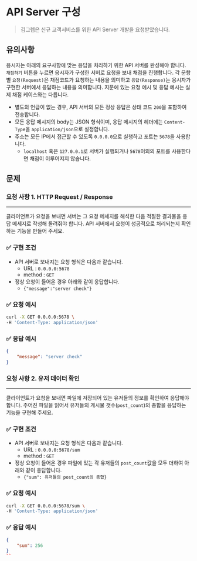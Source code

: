 # API Server 구성
> 김그렙은 신규 고객서비스를 위한 API Server 개발을 요청받았습니다.

## 유의사항

응시자는 아래의 요구사항에 맞는 응답을 처리하기 위한 API 서버를 완성해야 합니다. `채점하기` 버튼을 누르면 응시자가 구성한 서버로 요청을 보내 채점을 진행합니다. 각 문항별 `요청(Request)`은 채점코드가 요청하는 내용을 의미하고 `응답(Response)`는 응시자가 구현한 서버에서 응답하는 내용을 의미합니다. 지문에 있는 요청 예시 및 응답 예시는 실제 채점 케이스와는 다릅니다.

-   별도의 언급이 없는 경우, API 서버의 모든 정상 응답은 상태 코드 `200`을 포함하여 전송합니다.
-   모든 응답 메시지의 body는 JSON 형식이며, 응답 메시지의 헤더에는 `Content-Type`을 `application/json`으로 설정합니다.
-   주소는 모든 IP에서 접근할 수 있도록 `0.0.0.0`으로 실행하고 포트는 `5678`을 사용합니다.
    - `localhost` 혹은 `127.0.0.1`로 서버가 실행되거나 `5678`이외의 포트를 사용한다면 채점이 이루어지지 않습니다.


## 문제

### 요청 사항 1. HTTP Request / Response

---

클라이언트가 요청을 보내면 서버는 그 요청 메세지를 해석한 다음 적절한 결과물을 응답 메세지로 작성해 돌려줘야 합니다. API 서버에서 요청이 성공적으로 처리되는지 확인하는 기능을 만들어 주세요.

### ✅ 구현 조건

-   API 서버로 보내지는 요청 형식은 다음과 같습니다.
    -   URL : `0.0.0.0:5678`
    -   method : `GET`
-   정상 요청이 들어온 경우 아래와 같이 응답합니다.
    -   `{"message":"server check"}`

### ✅ 요청 예시

```bash
curl -X GET 0.0.0.0:5678 \
-H 'Content-Type: application/json'
```

### ✅ 응답 예시

```json
{
    "message": "server check"
}
```

### 요청 사항 2. 유저 데이터 확인

---

클라이언트가 요청을 보내면 파일에 저장되어 있는 유저들의 정보를 확인하여 응답해야 합니다. 주어진 파일을 읽어서 유저들의 게시물 갯수(`post_count`)의 총합을 응답하는 기능을 구현해 주세요.

### ✅ 구현 조건

-   API 서버로 보내지는 요청 형식은 다음과 같습니다.
    -   URL : `0.0.0.0:5678/sum`
    -   method : `GET`
-   정상 요청이 들어온 경우 파일에 있는 각 유저들의 `post_count`값을 모두 더하여 아래와 같이 응답합니다.
    -   `{"sum": 유저들의 post_count의 총합}`

### ✅ 요청 예시

```bash
curl -X GET 0.0.0.0:5678/sum \
-H 'Content-Type: application/json'
```

### ✅ 응답 예시

```json
{
    "sum": 256
}
``